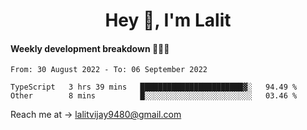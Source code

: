 <h1 align="center">Hey 👋, I'm Lalit</h1>

#### Weekly development breakdown 👨🏻‍💻
<!--START_SECTION:waka-->

```text
From: 30 August 2022 - To: 06 September 2022

TypeScript   3 hrs 39 mins   ███████████████████████▓░   94.49 %
Other        8 mins          █░░░░░░░░░░░░░░░░░░░░░░░░   03.46 %
```

<!--END_SECTION:waka-->

Reach me at → lalitvijay9480@gmail.com
